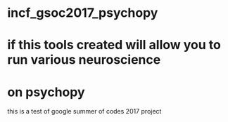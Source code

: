 # incf_gsoc2017_psychopy
# if this tools created will allow you to run various neuroscience
# on psychopy
this is a test of google summer of codes 2017 project

